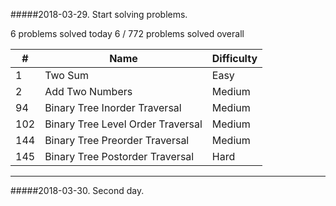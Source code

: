 #####2018-03-29. Start solving problems.

6 problems solved today
6 / 772 problems solved overall

| # | Name                            |Difficulty|
|---|---------------------------------|----------|
| 1 |Two Sum                          |   Easy   |
| 2 |Add Two Numbers                  |  Medium  |
|94 |Binary Tree Inorder Traversal    |  Medium  |
|102|Binary Tree Level Order Traversal|  Medium  |
|144|Binary Tree Preorder Traversal   |  Medium  |
|145|Binary Tree Postorder Traversal  |  Hard    |

---
#####2018-03-30. Second day.